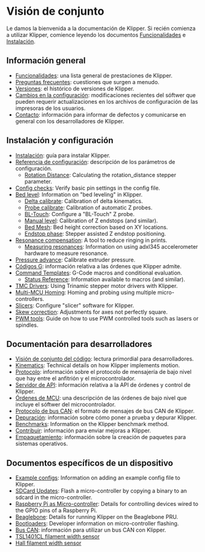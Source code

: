 # Visión de conjunto

Le damos la bienvenida a la documentación de Klipper. Si recién comienza a utilizar Klipper, comience leyendo los documentos [Funcionalidades](Features.md) e [Instalación](Installation.md).

## Información general

- [Funcionalidades](Features.md): una lista general de prestaciones de Klipper.
- [Preguntas frecuentes](FAQ.md): cuestiones que surgen a menudo.
- [Versiones](Releases.md): el histórico de versiones de Klipper.
- [Cambios en la configuración](Config_Changes.md): modificaciones recientes del sóftwer que pueden requerir actualizaciones en los archivos de configuración de las impresoras de los usuarios.
- [Contacto](Contact.md): información para informar de defectos y comunicarse en general con los desarrolladores de Klipper.

## Instalación y configuración

- [Instalación](Installation.md): guía para instalar Klipper.
- [Referencia de configuración](Config_Reference.md): descripción de los parámetros de configuración.
   - [Rotation Distance](Rotation_Distance.md): Calculating the rotation_distance stepper parameter.
- [Config checks](Config_checks.md): Verify basic pin settings in the config file.
- [Bed level](Bed_Level.md): Information on "bed leveling" in Klipper.
   - [Delta calibrate](Delta_Calibrate.md): Calibration of delta kinematics.
   - [Probe calibrate](Probe_Calibrate.md): Calibration of automatic Z probes.
   - [BL-Touch](BLTouch.md): Configure a "BL-Touch" Z probe.
   - [Manual level](Manual_Level.md): Calibration of Z endstops (and similar).
   - [Bed Mesh](Bed_Mesh.md): Bed height correction based on XY locations.
   - [Endstop phase](Endstop_Phase.md): Stepper assisted Z endstop positioning.
- [Resonance compensation](Resonance_Compensation.md): A tool to reduce ringing in prints.
   - [Measuring resonances](Measuring_Resonances.md): Information on using adxl345 accelerometer hardware to measure resonance.
- [Pressure advance](Pressure_Advance.md): Calibrate extruder pressure.
- [Códigos G](G-Codes.md): información relativa a las órdenes que Klipper admite.
- [Command Templates](Command_Templates.md): G-Code macros and conditional evaluation.
   - [Status Reference](Status_Reference.md): Information available to macros (and similar).
- [TMC Drivers](TMC_Drivers.md): Using Trinamic stepper motor drivers with Klipper.
- [Multi-MCU Homing](Multi_MCU_Homing.md): Homing and probing using multiple micro-controllers.
- [Slicers](Slicers.md): Configure "slicer" software for Klipper.
- [Skew correction](Skew_Correction.md): Adjustments for axes not perfectly square.
- [PWM tools](Using_PWM_Tools.md): Guide on how to use PWM controlled tools such as lasers or spindles.

## Documentación para desarrolladores

- [Visión de conjunto del código](Code_Overview.md): lectura primordial para desarrolladores.
- [Kinematics](Kinematics.md): Technical details on how Klipper implements motion.
- [Protocolo](Protocol.md): información sobre el protocolo de mensajería de bajo nivel que hay entre el anfitrión y el microcontrolador.
- [Servidor de API](API_Server.md): información relativa a la API de órdenes y control de Klipper.
- [Órdenes de MCU](MCU_Commands.md): una descripción de las órdenes de bajo nivel que incluye el sóftwer del microcontrolador.
- [Protocolo de bus CAN](CANBUS_protocol.md): el formato de mensajes de bus CAN de Klipper.
- [Depuración](Debugging.md): información sobre cómo poner a prueba y depurar Klipper.
- [Benchmarks](Benchmarks.md): Information on the Klipper benchmark method.
- [Contribuir](CONTRIBUTING.md): información para enviar mejoras a Klipper.
- [Empaquetamiento](Packaging.md): información sobre la creación de paquetes para sistemas operativos.

## Documentos específicos de un dispositivo

- [Example configs](Example_Configs.md): Information on adding an example config file to Klipper.
- [SDCard Updates](SDCard_Updates.md): Flash a micro-controller by copying a binary to an sdcard in the micro-controller.
- [Raspberry Pi as Micro-controller](RPi_microcontroller.md): Details for controlling devices wired to the GPIO pins of a Raspberry Pi.
- [Beaglebone](Beaglebone.md): Details for running Klipper on the Beaglebone PRU.
- [Bootloaders](Bootloaders.md): Developer information on micro-controller flashing.
- [Bus CAN](CANBUS.md): información para utilizar un bus CAN con Klipper.
- [TSL1401CL filament width sensor](TSL1401CL_Filament_Width_Sensor.md)
- [Hall filament width sensor](Hall_Filament_Width_Sensor.md)

